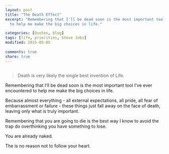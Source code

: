 ```yaml
---
layout: post
title: "The Death Effect"
excerpt: "Remembering that I'll be dead soon is the most important tool I've ever encountered
  to help me make the big choices in life."

categories: [Quotes, blog]
tags: [life, priorities, Steve Jobs]
modified: 2015-05-05
  
comments: true
share: true
---
```


<p><img src="{{ site.baseurl }}/images/IMG_1987-0.png" alt="" /></p>
<blockquote><p>Death is very likely the single best invention of Life.</p>
</blockquote>
<p>Remembering that I'll be dead soon is the most important tool I've ever encountered to help me make the big choices in life.</p>
<p>Because almost everything - all external expectations, all pride, all fear of embarrassment or failure - these things just fall away on the face of death, leaving only what is truly important.</p>
<p>Remembering that you are going to die is the best way I know to avoid the trap do overthinking you have something to lose.</p>
<p>You are already naked.</p>
<p>The is no reason not to follow your heart.</p>
